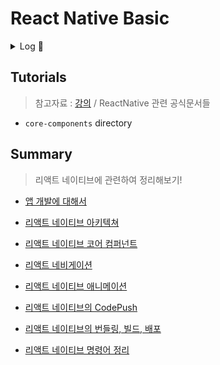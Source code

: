 # React Native Basic

<details>
<summary>Log 📖 </summary>

2011~2101 기본적인 내용 정리 : in root<br/>
2105 리액트 네이티브 코어 컴퍼넌트 정리<br/>
2108 프로젝트 리팩토링 및 프로젝트 정리 재시작<br/>
2109~ 잠시 안녕...🤫<br/>

---

2308 리액트 네이티브 정리해보기!

</details>

## Tutorials

> 참고자료 : [강의](https://www.inflearn.com/course/%EB%A6%AC%EC%95%A1%ED%8A%B8-%EB%84%A4%EC%9D%B4%ED%8B%B0%EB%B8%8C-%EA%B8%B0%EC%B4%88) / ReactNative 관련 공식문서들

- `core-components` directory

## Summary

> 리액트 네이티브에 관련하여 정리해보기!

- [앱 개발에 대해서](/docs/app-dev.md)

- [리액트 네이티브 아키텍쳐](/docs/rn-architecture.md)

- [리액트 네이티브 코어 컴퍼넌트](/docs/rn-core-components.md)

- [리액트 네비게이션](/docs/rn-navigation.md)

- [리액트 네이티브 애니메이션](/docs/rn-animation.md)

- [리액트 네이티브의 CodePush](/docs/rn-codepush.md)

- [리액트 네이티브의 번들링, 빌드, 배포](/docs/rn-build-deploy.md)

- [리액트 네이티브 명령어 정리](/docs/rn-command.md)
